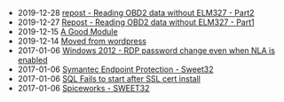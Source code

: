 * 2019-12-28 [repost - Reading OBD2 data without ELM327 - Part2](/2019-12-28-repost-reading-obd2-data-without-elm327-part2/?utm_source=blog&utm_medium=blog&utm_content=recent)
* 2019-12-27 [Repost - Reading OBD2 data without ELM327 - Part1](/2019-12-27-repost-reading-obd2-data-without-elm327-part1/?utm_source=blog&utm_medium=blog&utm_content=recent)
* 2019-12-15 [A Good Module](/2019-12-15-a-good-module/?utm_source=blog&utm_medium=blog&utm_content=recent)
* 2019-12-14 [Moved from wordpress](/2019-12-14-Moved-from-wordpress/?utm_source=blog&utm_medium=blog&utm_content=recent)
* 2017-01-06 [Windows 2012 - RDP password change even when NLA is enabled](/2017-01-06-windows-2012-rdp-password-change-even-when-nla-is-enabled/?utm_source=blog&utm_medium=blog&utm_content=recent)
* 2017-01-06 [Symantec Endpoint Protection - Sweet32](/2017-01-06-symantec-endpoint-protection-sweet32/?utm_source=blog&utm_medium=blog&utm_content=recent)
* 2017-01-06 [SQL Fails to start after SSL cert install](/2017-01-06-sql-fails-to-start-after-ssl-cert-install/?utm_source=blog&utm_medium=blog&utm_content=recent)
* 2017-01-06 [Spiceworks - SWEET32](/2017-01-06-spiceworks-sweet32/?utm_source=blog&utm_medium=blog&utm_content=recent)
